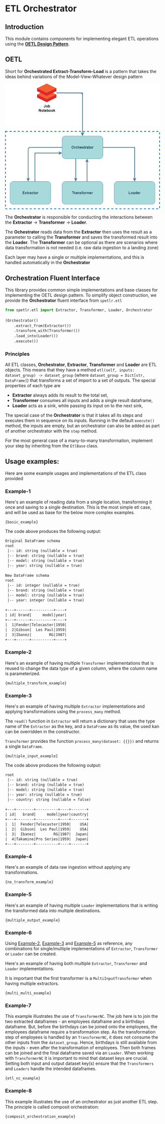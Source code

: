 # ETL Orchestrator

## Introduction

This module contains components for implementing elegant ETL operations using the **[OETL Design Pattern](#OETL)**.

## OETL

Short for **Orchestrated Extract-Transform-Load** is a pattern that takes the ideas behind variations of the 
Model-View-Whatever design pattern

![Orchestrated ETL](etl-orchestrator.png)

The **Orchestrator** is responsible for conducting the interactions between the 
**Extractor** -> **Transformer** -> **Loader**.

The **Ochestrator** reads data from the **Extractor** then uses the result as a parameter to calling the **Transformer**
and saves the transformed result into the **Loader**. The **Transformer** can be optional as there are scenarios where 
data transformation is not needed (i.e. raw data ingestion to a landing zone)

Each layer may have a single or multiple implementations, and this is handled automatically in the 
**Orchestrator**

## Orchestration Fluent Interface

This library provides common simple implementations and base classes for implementing the OETL design pattern. 
To simplify object construction, we provide the **Orchestrator** fluent interface from `spetlr.etl`

```python
from spetlr.etl import Extractor, Transformer, Loader, Orchestrator

(Orchestrator()
    .extract_from(Extractor())
    .transform_with(Transformer())
    .load_into(Loader())
    .execute())
```

### Principles

All ETL classes, **Orchestrator**, **Extractor**, **Transformer** and **Loader** are ETL objects.
This means that they have a method `etl(self, inputs: dataset_group) -> dataset_group`
(where `dataset_group = Dict[str, DataFrame]`) that transforms a set of import to a set of 
outputs. The special properties of each type are
 - **Extractor** always adds its result to the total set,
 - **Transformer** consumes all inputs and adds a single result dataframe,
 - **Loader** acts as a sink, while passing its input on to the next sink,

The special case of the  **Orchestrator** is that it takes all its steps and executes them
in sequence on its inputs. Running in the default `execute()` method, the inputs are empty,
but an orchestrator can also be added as part of another orchestrator with the `step` method.

For the most general case of a many-to-many transformation, implement your step by inheriting
from the `EtlBase` class.


## Usage examples:

Here are some example usages and implementations of the ETL class provided

### Example-1

Here's an example of reading data from a single location, transforming it once and saving to a single destination.
This is the most simple etl case, and will be used as base for the below more complex examples.

```
{basic_example}
```

The code above produces the following output:

```
Original DataFrame schema
root
 |-- id: string (nullable = true)
 |-- brand: string (nullable = true)
 |-- model: string (nullable = true)
 |-- year: string (nullable = true)

New DataFrame schema
root
 |-- id: integer (nullable = true)
 |-- brand: string (nullable = true)
 |-- model: string (nullable = true)
 |-- year: integer (nullable = true)

+---+------+----------+----+
| id| brand|     model|year|
+---+------+----------+----+
|  1|Fender|Telecaster|1950|
|  2|Gibson|  Les Paul|1959|
|  3|Ibanez|        RG|1987|
+---+------+----------+----+
```

### Example-2

Here's an example of having multiple `Transformer` implementations that is reused to change the data type of a given column,
where the column name is parameterized.

```
{multiple_transform_example}
```

### Example-3

Here's an example of having multiple `Extractor` implementations and applying transformations using 
the `process_many` method.

The `read()` function in `Extractor` will return a dictionary that uses the type name of the `Extractor` 
as the key, and a `DataFrame` as its value, the used kan can be overridden in the constructor.

`Transformer` provides the function `process_many(dataset: {{}})` and returns a single `DataFrame`.

```
{multiple_input_example}
```

The code above produces the following output:

```
root
 |-- id: string (nullable = true)
 |-- brand: string (nullable = true)
 |-- model: string (nullable = true)
 |-- year: string (nullable = true)
 |-- country: string (nullable = false)

+---+--------+----------+----+-------+
| id|   brand|     model|year|country|
+---+--------+----------+----+-------+
|  1|  Fender|Telecaster|1950|    USA|
|  2|  Gibson|  Les Paul|1959|    USA|
|  3|  Ibanez|        RG|1987|  Japan|
|  4|Takamine|Pro Series|1959|  Japan|
+---+--------+----------+----+-------+
```

### Example-4

Here's an example of data raw ingestion without applying any transformations.

```
{no_transform_example}
```

### Example-5

Here's an example of having multiple `Loader` implementations that is writing the transformed data into multiple destinations.

```
{multiple_output_example}
```

### Example-6

Using [Example-2](#Example-2), [Example-3](#Example-3) and [Example-5](#Example-5) as reference,
any combinations for single/multiple implementations of `Extractor`, `Transformer` or `Loader` can be created.

Here's an example of having both multiple `Extractor`, `Transformer` and `Loader` implementations.

It is important that the first transformer is a `MultiInputTransformer` when having multiple extractors.

```
{multi_multi_example}
```

### Example-7

This example illustrates the use of `TransformerNC`.
The job here is to join the two extracted dataframes - an employees dataframe and a birthdays dataframe.
But, before the birthdays can be joined onto the employees, the employees dataframe require a transformation step.
As the transformation step of employees is handled by an `TransformerNC`, it does not consume the other inputs from the `dataset_group`.
Hence, birthdays is still available from the inputs - even after the transformation of employees.
Then both frames can be joined and the final dataframe saved via an `Loader`.
When working with `TransformerNC` it is important to mind that dataset keys are crucial.
Setting both input and output dataset key(s) ensure that the `Transformers` and `Loaders` handle the intended dataframes.

```
{etl_nc_example}
```

### Example-8

This example illustrates the use of an orchestrator as just another ETL step.
The principle is called composit orchestration:

```
{composit_orchestration_example}
```
